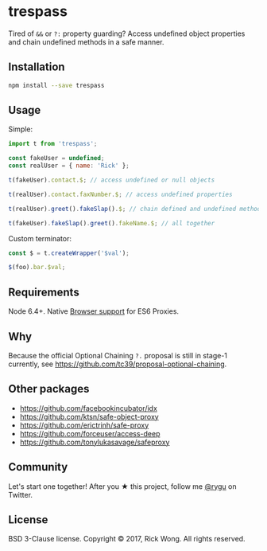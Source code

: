 # trespass

Tired of `&&` or `?:` property guarding? Access undefined object properties and chain undefined methods in a safe manner.

## Installation

```bash
npm install --save trespass
```

## Usage

Simple:

```js
import t from 'trespass';

const fakeUser = undefined;
const realUser = { name: 'Rick' };

t(fakeUser).contact.$; // access undefined or null objects

t(realUser).contact.faxNumber.$; // access undefined properties

t(realUser).greet().fakeSlap().$; // chain defined and undefined methods

t(fakeUser).fakeSlap().greet().fakeName.$; // all together
```

Custom terminator:

```js
const $ = t.createWrapper('$val'); 

$(foo).bar.$val; 
```

## Requirements

Node 6.4+. Native [Browser support](https://caniuse.com/#search=Proxy) for ES6 Proxies.

## Why

Because the official Optional Chaining `?.` proposal is still in stage-1 currently, see https://github.com/tc39/proposal-optional-chaining.

## Other packages

- https://github.com/facebookincubator/idx
- https://github.com/ktsn/safe-object-proxy
- https://github.com/erictrinh/safe-proxy
- https://github.com/forceuser/access-deep
- https://github.com/tonylukasavage/safeproxy

## Community

Let's start one together! After you ★ this project, follow me [@rygu](https://twitter.com/rygu) on Twitter.

## License

BSD 3-Clause license. Copyright © 2017, Rick Wong. All rights reserved.

